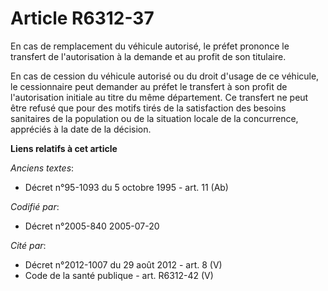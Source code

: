 # Article R6312-37

En cas de remplacement du véhicule autorisé, le préfet prononce le transfert de l'autorisation à la demande et au profit de
son titulaire.

En cas de cession du véhicule autorisé ou du droit d'usage de ce véhicule, le cessionnaire peut demander au préfet le
transfert à son profit de l'autorisation initiale au titre du même département. Ce transfert ne peut être refusé que pour des
motifs tirés de la satisfaction des besoins sanitaires de la population ou de la situation locale de la concurrence,
appréciés à la date de la décision.

**Liens relatifs à cet article**

_Anciens textes_:

  - Décret n°95-1093 du 5 octobre 1995 - art. 11 (Ab)

_Codifié par_:

  - Décret n°2005-840 2005-07-20

_Cité par_:

  - Décret n°2012-1007 du 29 août 2012 - art. 8 (V)
  - Code de la santé publique - art. R6312-42 (V)

